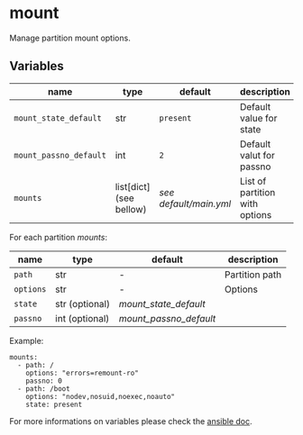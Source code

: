 # mount

Manage partition mount options.

## Variables

| name                   | type                    | default                | description                    |
| ---                    | ---                     | ---                    | ---                            |
| `mount_state_default`  | str                     | `present`              | Default value for state        |
| `mount_passno_default` | int                     | `2`                    | Default valut for passno       |
| `mounts`               | list[dict] (see bellow) | *see default/main.yml* | List of partition with options |

For each partition *mounts*:

| name      | type           | default                | description    |
| ---       | ---            | ---                    | ---            |
| `path`    | str            | -                      | Partition path |
| `options` | str            | -                      | Options        |
| `state`   | str (optional) | *mount_state_default*  |                |
| `passno`  | int (optional) | *mount_passno_default* |                |

Example:

```
mounts:
  - path: /
    options: "errors=remount-ro"
    passno: 0
  - path: /boot
    options: "nodev,nosuid,noexec,noauto"
    state: present
```

For more informations on variables please check the [ansible doc](https://docs.ansible.com/ansible/latest/collections/ansible/posix/mount_module.html).
